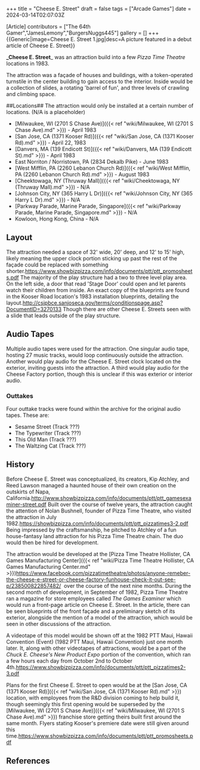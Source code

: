+++
title = "Cheese E. Street"
draft = false
tags = ["Arcade Games"]
date = 2024-03-14T02:07:03Z

[Article]
contributors = ["The 64th Gamer","JamesLemony","BurgersNuggs445"]
gallery = []
+++
{{Generic|image=Cheese E. Street 1.jpg|desc=A picture featured in a debut article of Cheese E. Street}}

**_Cheese E. Street**_ was an attraction build into a few _Pizza Time Theatre_ locations in 1983.

The attraction was a façade of houses and buildings, with a token-operated turnstile in the center building to gain access to the interior. Inside would be a collection of slides, a rotating 'barrel of fun', and three levels of crawling and climbing space.

##Locations##
The attraction would only be installed at a certain number of locations. (N/A is a placeholder)

* [Milwaukee, WI (2701 S Chase Ave)]({{< ref "wiki/Milwaukee, WI (2701 S Chase Ave).md" >}}) - April 1983
* [San Jose, CA (1371 Kooser Rd)]({{< ref "wiki/San Jose, CA (1371 Kooser Rd).md" >}}) - April 22, 1983
* [Danvers, MA (139 Endicott St)]({{< ref "wiki/Danvers, MA (139 Endicott St).md" >}}) - April 1983
* East Norriton / Norristown, PA (2834 Dekalb Pike) - June 1983
* [West Mifflin, PA (2260 Lebanon Church Rd)]({{< ref "wiki/West Mifflin, PA (2260 Lebanon Church Rd).md" >}}) - August 1983
* [Cheektowaga, NY (Thruway Mall)]({{< ref "wiki/Cheektowaga, NY (Thruway Mall).md" >}}) - N/A
* [Johnson City, NY (365 Harry L Dr)]({{< ref "wiki/Johnson City, NY (365 Harry L Dr).md" >}}) - N/A
* [Parkway Parade, Marine Parade, Singapore]({{< ref "wiki/Parkway Parade, Marine Parade, Singapore.md" >}}) - N/A
* Kowloon, Hong Kong, China - N/A

## Layout ##
The attraction needed a space of 32' wide, 20' deep, and 12' to 15' high, likely meaning the upper clock portion sticking up past the rest of the façade could be replaced with something shorter.<ref>https://www.showbizpizza.com/info/documents/ptt/ptt_promosheets.pdf</ref> The majority of the play structure had a two to three level play area. On the left side, a door that read 'Stage Door' could open and let parents watch their children from inside. An exact copy of the blueprints are found in the Kooser Road location's 1983 installation blueprints, detailing the layout.<ref>http://csjpbce.sanjoseca.gov/terms/conditionspage.asp?DocumentID=3270133</ref> Though there are other Cheese E. Streets seen with a slide that leads outside of the play structure.

## Audio Tapes ##
Multiple audio tapes were used for the attraction. One singular audio tape, hosting 27 music tracks, would loop continuously outside the attraction. Another would play audio for the Cheese E. Street clock located on the exterior, inviting guests into the attraction. A third would play audio for the Cheese Factory portion, though this is unclear if this was exterior or interior audio.

### Outtakes ###
Four outtake tracks were found within the archive for the original audio tapes. These are:

* Sesame Street (Track ???)
* The Typewriter (Track ???)
* This Old Man (Track ???)
* The Waltzing Cat (Track ???)

## History ##
Before Cheese E. Street was conceptualized, its creators, Kip Atchley, and Reed Lawson managed a haunted house of their own creation on the outskirts of Napa, California.<ref name=':0'>http://www.showbizpizza.com/info/documents/ptt/ptt_gamesexaminer-street.pdf</ref> Built over the course of twelve years, the attraction caught the attention of Nolan Bushnell, founder of Pizza Time Theatre, who visited the attraction in July 1982.<ref>https://showbizpizza.com/info/documents/ptt/ptt_pizzatimes3-2.pdf</ref> Being impressed by the craftsmanship, he pitched to Atchley of a fun house-fantasy land attraction for his Pizza Time Theatre chain. The duo would then be hired for development.

The attraction would be developed at the [Pizza Time Theatre Hollister, CA Games Manufacturing Center]({{< ref "wiki/Pizza Time Theatre Hollister, CA Games Manufacturing Center.md" >}})<ref name=':1'>https://www.facebook.com/pizzatimetheatre/photos/anyone-remeber-the-cheese-e-street-or-cheese-factory-funhouse-check-it-out-see-p/238500822857482/</ref>  over the course of the next nine months. During the second month of development, in September of 1982, Pizza Time Theatre ran a magazine for store employees called _The Games Examiner_ which would run a front-page article on Cheese E. Street. In the article, there can be seen blueprints of the front façade and a preliminary sketch of its exterior, alongside the mention of a model of the attraction, which would be seen in other discussions of the attraction.

A videotape of this model would be shown off at the 1982 PTT Maui, Hawaii Convention (Event) (1982 PTT Maui, Hawaii Convention) just one month later.<ref name=':0' /> It, along with other videotapes of attractions, would be a part of the _Chuck E. Cheese's New Product Expo_ portion of the convention, which ran a few hours each day from October 2nd to October 4th.<ref>https://www.showbizpizza.com/info/documents/ptt/ptt_pizzatimes2-3.pdf</ref>

Plans for the first Cheese E. Street to open would be at the [San Jose, CA (1371 Kooser Rd)]({{< ref "wiki/San Jose, CA (1371 Kooser Rd).md" >}}) location, with employees from the R&D division coming to help build it<ref name=':1' />, though seemingly this first opening would be superseded by the [Milwaukee, WI (2701 S Chase Ave)]({{< ref "wiki/Milwaukee, WI (2701 S Chase Ave).md" >}}) franchise store getting theirs built first around the same month. Flyers stating Kooser's premiere date were still given around this time.<ref>https://www.showbizpizza.com/info/documents/ptt/ptt_promosheets.pdf</ref>




## References ##